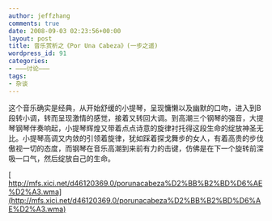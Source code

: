 ```yaml
---
author: jeffzhang
comments: true
date: 2008-09-03 02:23:56+00:00
layout: post
title: 音乐赏析之《Por Una Cabeza》(一步之遥)
wordpress_id: 91
categories:
- ———讨论———
tags:
- 杂谈
---
```


这个音乐确实是经典，从开始舒缓的小提琴，呈现慵懒以及幽默的口吻，进入到B段转小调，转而呈现激情的感觉，接着又转回大调。到高潮三个钢琴的强音，大提琴钢琴伴奏响起，小提琴辉煌又带着点点诗意的旋律衬托得这段生命的绽放神圣无比。小提琴高调又内敛的引领着旋律，犹如踩着探戈舞步的女人，有着高贵的步伐傲视一切的态度，而钢琴在音乐高潮到来前有力的击键，仿佛是在下一个旋转前深吸一口气，然后绽放自己的生命。

[ http://mfs.xici.net/d46120369.0/porunacabeza%D2%BB%B2%BD%D6%AE%D2%A3.wma](http://mfs.xici.net/d46120369.0/porunacabeza%D2%BB%B2%BD%D6%AE%D2%A3.wma)
